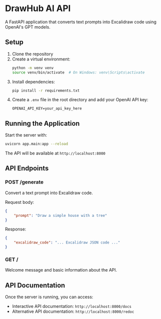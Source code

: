 # DrawHub AI API

A FastAPI application that converts text prompts into Excalidraw code using OpenAI's GPT models.

## Setup

1. Clone the repository
2. Create a virtual environment:
   ```bash
   python -m venv venv
   source venv/bin/activate  # On Windows: venv\Scripts\activate
   ```
3. Install dependencies:
   ```bash
   pip install -r requirements.txt
   ```
4. Create a `.env` file in the root directory and add your OpenAI API key:
   ```
   OPENAI_API_KEY=your_api_key_here
   ```

## Running the Application

Start the server with:
```bash
uvicorn app.main:app --reload
```

The API will be available at `http://localhost:8000`

## API Endpoints

### POST /generate
Convert a text prompt into Excalidraw code.

Request body:
```json
{
    "prompt": "Draw a simple house with a tree"
}
```

Response:
```json
{
    "excalidraw_code": "... Excalidraw JSON code ..."
}
```

### GET /
Welcome message and basic information about the API.

## API Documentation

Once the server is running, you can access:
- Interactive API documentation: `http://localhost:8000/docs`
- Alternative API documentation: `http://localhost:8000/redoc`